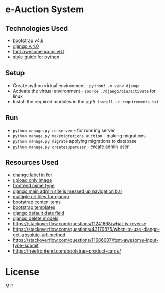 # e-Auction System

## Technologies Used 

- [bootstrap v4.6](https://getbootstrap.com/docs/4.6/getting-started/build-tools/)
- [django v.4.0](https://docs.djangoproject.com/en/4.0/)
- [font awesome icons v6.1](https://fontawesome.com/search?s=solid%2Cbrands)
- [style guide for python](https://peps.python.org/pep-0008/)

## Setup

- Create python virtual environment - `python3 -m venv django`
- Activate the virtual environment - `source ./django/bin/activate` for linux
- Install the required modules in the `pip3 install -r requirements.txt`

## Run 

- `python manage.py runserver` - for running server
- `python manage.py makemigrations auction` - making migrations
- `python manage.py migrate` applying migrations to database
- `python manage.py createsuperuser` - create admin user

## Resources Used

- [change label in for](https://stackoverflow.com/questions/636905/django-form-set-label_)
- [upload only image](https://stackoverflow.com/questions/6460848/how-to-limit-file-types-on-file-uploads-for-modelforms-with-filefields)
- [frontend mime type](https://developer.mozilla.org/en-US/docs/Web/HTML/Element/input/file)
- [django main admin site is messed up navigation bar](https://stackoverflow.com/questions/67709529/django-admin-site-nav-sidebar-messed-up)
- [multiple url files for django](https://stackoverflow.com/questions/59698254/how-do-i-create-multiple-urls-py-in-django-app)
- [bootstrap center items](https://stackoverflow.com/questions/39031224/how-to-center-cards-in-bootstrap-4)
- [bootstrap templates](https://mdbootstrap.com/docs/standard/extended/login/#!)
- [django default date field](https://stackoverflow.com/questions/22846048/django-form-as-p-datefield-not-showing-input-type-as-date)
- [django delete models](https://stackoverflow.com/questions/38388423/what-does-on-delete-do-on-django-models)
- https://stackoverflow.com/questions/11241668/what-is-reverse
- https://stackoverflow.com/questions/43179875/when-to-use-django-get-absolute-url-method
- https://stackoverflow.com/questions/11686007/font-awesome-input-type-submit
- https://freefrontend.com/bootstrap-product-cards/

# License

MIT